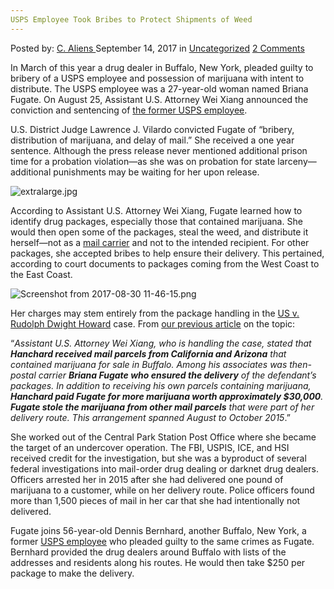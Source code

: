 ```yaml
---
USPS Employee Took Bribes to Protect Shipments of Weed
---
```

<article class="post-listing post-22529 post type-post status-publish format-standard has-post-thumbnail hentry category-uncategorized tag-bribes tag-employee tag-protect tag-shipments tag-usps tag-weed">
    <div class="post-inner">
    <p class="post-meta">
    <span>Posted by: <a href="https://www.deepdotweb.com/author/caliens/" title="">C. Aliens </a></span>
    <span>September 14, 2017</span>
    <span>in <a href="https://www.deepdotweb.com/category/uncategorized/" rel="category tag">Uncategorized</a></span>
    <span><a href="https://www.deepdotweb.com/2017/09/14/usps-employee-took-bribes-protect-shipments-weed/#comments">2 Comments</a></span>
    </p>
    <div class="clear"></div>
    <div class="entry">
    <p>In March of this year a drug dealer in Buffalo, New York, pleaded guilty to bribery of a USPS employee and possession of marijuana with intent to distribute. The USPS employee was a 27-year-old woman named Briana Fugate. On August 25, Assistant U.S. Attorney Wei Xiang announced the conviction and sentencing of <a href="https://www.justice.gov/usao-wdny/pr/former-postal-carrier-sentenced-bribery-drug-distribution-and-delay-mail">the former USPS employee</a>.</p>
    <p>U.S. District Judge Lawrence J. Vilardo convicted Fugate of “bribery, distribution of marijuana, and delay of mail.” She received a one year sentence. Although the press release never mentioned additional prison time for a probation violation—as she was on probation for state larceny—additional punishments may be waiting for her upon release.</p>
    <p><img class="wp-image-22534" src="https://www.deepdotweb.com/wp-content/uploads/2017/09/extralarge-jpg-1.jpeg" alt="extralarge.jpg" srcset="https://www.deepdotweb.com/wp-content/uploads/2017/09/extralarge-jpg-1.jpeg 620w, https://www.deepdotweb.com/wp-content/uploads/2017/09/extralarge-jpg-1-300x200.jpeg 300w" sizes="(max-width: 620px) 100vw, 620px" /></p>
    <p>According to Assistant U.S. Attorney Wei Xiang, Fugate learned how to identify drug packages, especially those that contained marijuana. She would then open some of the packages, steal the weed, and distribute it herself—not as a <a href="https://www.deepdotweb.com/tag/mail/">mail carrier</a> and not to the intended recipient. For other packages, she accepted bribes to help ensure their delivery. This pertained, according to court documents to packages coming from the West Coast to the East Coast.</p>
    <p><img class="wp-image-22535" src="https://www.deepdotweb.com/wp-content/uploads/2017/09/screenshot-from-2017-08-30-11-46-15-png.png" alt="Screenshot from 2017-08-30 11-46-15.png" srcset="https://www.deepdotweb.com/wp-content/uploads/2017/09/screenshot-from-2017-08-30-11-46-15-png.png 977w, https://www.deepdotweb.com/wp-content/uploads/2017/09/screenshot-from-2017-08-30-11-46-15-png-300x162.png 300w" sizes="(max-width: 977px) 100vw, 977px" /></p>
    <p>Her charges may stem entirely from the package handling in the <a href="https://www.scribd.com/document/340997921/RUDOLPH-DWIGHT-HANCHARD-indictment">US v. Rudolph Dwight Howard</a> case. From <a href="https://www.deepdotweb.com/2017/03/18/drug-trafficker-pleads-guilty-bribing-usps-employee/">our previous article</a> on the topic:</p>
    <p>“<em>Assistant U.S. Attorney Wei Xiang, who is handling the case, stated that </em><strong><em>Hanchard received mail parcels from California and Arizona</em></strong><em> that contained marijuana for sale in Buffalo. Among his associates was then-postal carrier </em><strong><em>Briana Fugate who ensured the delivery</em></strong><em> of the defendant’s packages. In addition to receiving his own parcels containing marijuana, </em><strong><em>Hanchard paid Fugate for more marijuana worth approximately $30,000</em></strong><em>. </em><strong><em>Fugate stole the marijuana from other mail parcels</em></strong><em> that were part of her delivery route. This arrangement spanned August to October 2015</em>.”</p>
    <p>She worked out of the Central Park Station Post Office where she became the target of an undercover operation. The FBI, USPIS, ICE, and HSI received credit for the investigation, but she was a byproduct of several federal investigations into mail-order drug dealing or darknet drug dealers. Officers arrested her in 2015 after she had delivered one pound of marijuana to a customer, while on her delivery route. Police officers found more than 1,500 pieces of mail in her car that she had intentionally not delivered.</p>
    <p>Fugate joins 56-year-old Dennis Bernhard, another Buffalo, New York, a former <a href="https://www.deepdotweb.com/tag/usps/">USPS employee</a> who pleaded guilty to the same crimes as Fugate. Bernhard provided the drug dealers around Buffalo with lists of the addresses and residents along his routes. He would then take $250 per package to make the delivery.</p>
    </div>
    <span style="display:none"><a href="https://www.deepdotweb.com/tag/bribes/" rel="tag">bribes</a> <a href="https://www.deepdotweb.com/tag/employee/" rel="tag">employee</a> <a href="https://www.deepdotweb.com/tag/protect/" rel="tag">protect</a> <a href="https://www.deepdotweb.com/tag/shipments/" rel="tag">shipments</a> <a href="https://www.deepdotweb.com/tag/usps/" rel="tag">usps</a> <a href="https://www.deepdotweb.com/tag/weed/" rel="tag">weed</a></span> <span style="display:none" class="updated">2017-09-14</span>
    <div style="display:none" class="vcard author" itemprop="author" itemscope itemtype="http://schema.org/Person"><strong class="fn" itemprop="name"><a href="https://www.deepdotweb.com/author/caliens/" title="Posts by C. Aliens" rel="author">C. Aliens</a></strong></div>
    </div>
</article>

